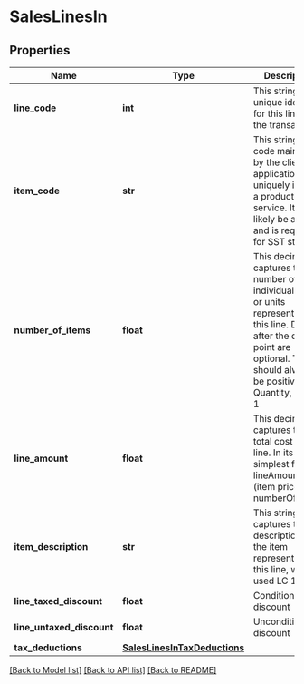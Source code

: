 # SalesLinesIn

## Properties
Name | Type | Description | Notes
------------ | ------------- | ------------- | -------------
**line_code** | **int** | This string is a unique identifier for this line in the transaction | [optional] 
**item_code** | **str** | This string is a code maintained by the client application to uniquely identify a product or service. It will likely be a SKU and is required for SST states. | 
**number_of_items** | **float** | This decimal captures the number of individual items or units represented by this line. Digits after the decimal point are optional. This should always be positive. Quantity, default 1 | [optional] [default to 1.0]
**line_amount** | **float** | This decimal captures the total cost of this line. In its simplest form lineAmount &#x3D; (item price * numberOfItems). | [optional] 
**item_description** | **str** | This string captures the description of the item represented by this line, will be used LC 116 | [optional] 
**line_taxed_discount** | **float** | Conditional discount | [optional] 
**line_untaxed_discount** | **float** | Unconditional discount | [optional] 
**tax_deductions** | [**SalesLinesInTaxDeductions**](SalesLinesInTaxDeductions.md) |  | [optional] 

[[Back to Model list]](../README.md#documentation-for-models) [[Back to API list]](../README.md#documentation-for-api-endpoints) [[Back to README]](../README.md)


